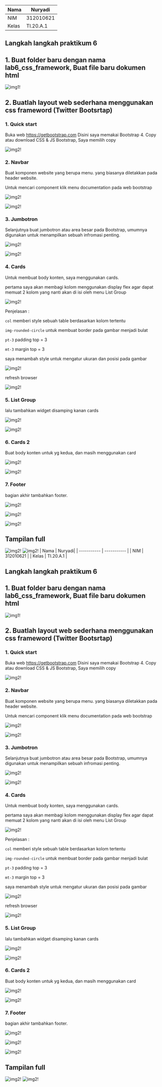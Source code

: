 | Nama      | Nuryadi|
| ----------- | ----------- |
| NIM     | 312010621       |
| Kelas   | TI.20.A.1        |

## Langkah langkah praktikum 6

## 1. Buat folder baru dengan nama lab6_css_framework, Buat file baru dokumen html

![img1!](assets/img/foto1.png)

## 2. Buatlah layout web sederhana menggunakan css frameword (Twitter Bootsrtap)

### 1. Quick start
Buka web https://getbootstrap.com Disini saya memakai Bootstrap 4. Copy atau download CSS & JS Bootstrap, Saya memilih copy

![img2!](assets/img/foto2.png)

### 2. Navbar
Buat komponen website yang berupa menu. yang biasanya diletakkan pada header website.

Untuk mencari component klik menu documentation pada web bootstrap

![img2!](assets/img/foto3.png)

![img2!](assets/img/foto4.png)

### 3. Jumbotron
Selanjutnya buat jumbotron atau area besar pada Bootstrap, umumnya digunakan untuk menampilkan sebuah infromasi penting.

![img2!](assets/img/foto5.png)

![img2!](assets/img/foto6.png)

### 4. Cards
Untuk membuat body konten, saya menggunakan cards. 

pertama saya akan membagi kolom menggunakan display flex agar dapat memuat 2 kolom yang nanti akan di isi oleh menu List Group

![img2!](assets/img/foto7.png)

Penjelasan :

`col` memberi style sebuah table berdasarkan kolom tertentu 

`img-rounded-circle` untuk membuat border pada gambar menjadi bulat

`pt-3` padding top = 3

`mt-3` margin top = 3

saya menambah style untuk mengatur ukuran dan posisi pada gambar

![img2!](assets/img/foto8.png)

refresh browser

![img2!](assets/img/foto9.png)

### 5. List Group
lalu tambahkan widget disamping kanan cards

![img2!](assets/img/foto10.png)

![img2!](assets/img/foto11.png)

### 6. Cards 2
Buat body konten untuk yg kedua, dan masih menggunakan card

![img2!](assets/img/foto12.png)

![img2!](assets/img/foto13.png)

### 7. Footer 
bagian akhir tambahkan footer.

![img2!](assets/img/foto14.png)

![img2!](assets/img/foto15.png)

![img2!](assets/img/foto16.png)

## Tampilan full

![img2!](assets/img/foto17.png)
![img2!](assets/img/foto18.png)
| Nama      | Nuryadi|
| ----------- | ----------- |
| NIM     | 312010621       |
| Kelas   | TI.20.A.1        |

## Langkah langkah praktikum 6

## 1. Buat folder baru dengan nama lab6_css_framework, Buat file baru dokumen html

![img1!](assets/img/foto1.png)

## 2. Buatlah layout web sederhana menggunakan css frameword (Twitter Bootsrtap)

### 1. Quick start
Buka web https://getbootstrap.com Disini saya memakai Bootstrap 4. Copy atau download CSS & JS Bootstrap, Saya memilih copy

![img2!](assets/img/foto2.png)

### 2. Navbar
Buat komponen website yang berupa menu. yang biasanya diletakkan pada header website.

Untuk mencari component klik menu documentation pada web bootstrap

![img2!](assets/img/foto3.png)

![img2!](assets/img/foto4.png)

### 3. Jumbotron
Selanjutnya buat jumbotron atau area besar pada Bootstrap, umumnya digunakan untuk menampilkan sebuah infromasi penting.

![img2!](assets/img/foto5.png)

![img2!](assets/img/foto6.png)

### 4. Cards
Untuk membuat body konten, saya menggunakan cards. 

pertama saya akan membagi kolom menggunakan display flex agar dapat memuat 2 kolom yang nanti akan di isi oleh menu List Group

![img2!](assets/img/foto7.png)

Penjelasan :

`col` memberi style sebuah table berdasarkan kolom tertentu 

`img-rounded-circle` untuk membuat border pada gambar menjadi bulat

`pt-3` padding top = 3

`mt-3` margin top = 3

saya menambah style untuk mengatur ukuran dan posisi pada gambar

![img2!](assets/img/foto8.png)

refresh browser

![img2!](assets/img/foto9.png)

### 5. List Group
lalu tambahkan widget disamping kanan cards

![img2!](assets/img/foto10.png)

![img2!](assets/img/foto11.png)

### 6. Cards 2
Buat body konten untuk yg kedua, dan masih menggunakan card

![img2!](assets/img/foto12.png)

![img2!](assets/img/foto13.png)

### 7. Footer 
bagian akhir tambahkan footer.

![img2!](assets/img/foto14.png)

![img2!](assets/img/foto15.png)

![img2!](assets/img/foto16.png)

## Tampilan full

![img2!](assets/img/foto17.png)
![img2!](assets/img/foto18.png)
